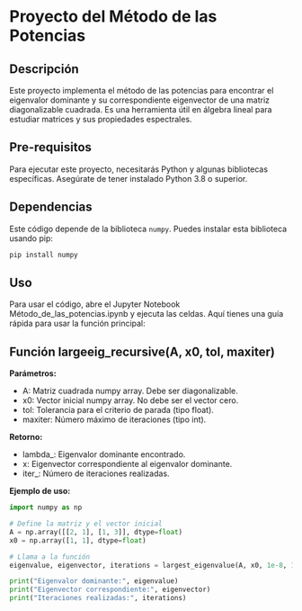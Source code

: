 # Proyecto del Método de las Potencias

## Descripción
Este proyecto implementa el método de las potencias para encontrar el eigenvalor dominante y su correspondiente eigenvector de una matriz diagonalizable cuadrada. Es una herramienta útil en álgebra lineal para estudiar matrices y sus propiedades espectrales.

## Pre-requisitos
Para ejecutar este proyecto, necesitarás Python y algunas bibliotecas específicas. Asegúrate de tener instalado Python 3.8 o superior.

## Dependencias
Este código depende de la biblioteca `numpy`. Puedes instalar esta biblioteca usando pip:

```bash
pip install numpy
```

## Uso
Para usar el código, abre el Jupyter Notebook Método_de_las_potencias.ipynb y ejecuta las celdas. Aquí tienes una guía rápida para usar la función principal:

## Función largeeig_recursive(A, x0, tol, maxiter)
**Parámetros:**
- A: Matriz cuadrada numpy array. Debe ser diagonalizable.
- x0: Vector inicial numpy array. No debe ser el vector cero.
- tol: Tolerancia para el criterio de parada (tipo float).
- maxiter: Número máximo de iteraciones (tipo int).

**Retorno:**
- lambda_: Eigenvalor dominante encontrado.
- x: Eigenvector correspondiente al eigenvalor dominante.
- iter_: Número de iteraciones realizadas.

**Ejemplo de uso:**
```python
import numpy as np

# Define la matriz y el vector inicial
A = np.array([[2, 1], [1, 3]], dtype=float)
x0 = np.array([1, 1], dtype=float)

# Llama a la función
eigenvalue, eigenvector, iterations = largest_eigenvalue(A, x0, 1e-8, 100)

print("Eigenvalor dominante:", eigenvalue)
print("Eigenvector correspondiente:", eigenvector)
print("Iteraciones realizadas:", iterations)
```

